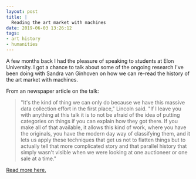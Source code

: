```yaml
---
layout: post
title: |
  Reading the art market with machines
date: 2019-06-03 13:26:12
tags:
- art history
- humanities
---
```


A few months back I had the pleasure of speaking to students at Elon University.
I got a chance to talk about some of the ongoing research I've been doing with Sandra van Ginhoven on how we can re-read the history of the art market with machines.

From an newspaper article on the talk:

>"It's the kind of thing we can only do because we have this massive data collection effort in the first place," Lincoln said. "If I leave you with anything at this talk it is to not be afraid of the idea of putting categories on things if you can explain how they got there. If you make all of that available, it allows this kind of work, where you have the originals, you have the modern day way of classifying them, and it lets us apply these techniques that get us not to flatten things but to actually tell that more complicated story and that parallel history that simply wasn't visible when we were looking at one auctioneer or one sale at a time."

[Read more here.](https://web.archive.org/web/20200804170120/https://www.thetimesnews.com/news/20190301/art-world-meets-big-data-in-elon-speakers-world)

